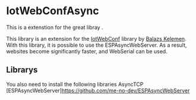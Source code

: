 # IotWebConfAsync

This is a extenstion for the great libray . 

This library is an extension for the [IotWebConf](https://github.com/prampec/IotWebConf) library by [Balazs Kelemen](prampec+arduino@gmail.com). With this library, it is possible to use the ESPAsyncWebServer. As a result, websites become significantly faster, and WebSerial can be used.

## Librarys
You also need to install the following libraries
AsyncTCP
[ESPAsyncWebServer]https://github.com/me-no-dev/ESPAsyncWebServer


